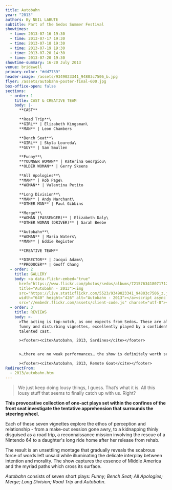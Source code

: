 ```yaml
---
title: Autobahn
year: "2013"
authors: By NEIL LABUTE
subtitle: Part of the Sedos Summer Festival
showtimes:
  - time: 2013-07-16 19:30
  - time: 2013-07-17 19:30
  - time: 2013-07-18 19:30
  - time: 2013-07-19 19:30
  - time: 2013-07-20 14:30
  - time: 2013-07-20 19:30
showtime-summary: 16-20 July 2013
venue: bridewell
primary-color: "#dd7739"
header-image: /assets/9349023341_94803c7506_b.jpg
flyer: /assets/autobahn-poster-final-600.jpg
box-office-open: false
sections:
  - order: 1
    title: CAST & CREATIVE TEAM
    body: |-
      **CAST**

      **Road Trip**\
      **GIRL** | Elizabeth Kingsman\
      **MAN** | Leon Chambers

      **Bench Seat**\
      **GIRL** | Skyla Loureda\
      **GUY** | Sam Smullen

      **Funny**\
      **YOUNGER WOMAN** | Katerina Georgiou\
      **OLDER WOMAN** | Gerry Skeens

      **All Apologies**\
      **MAN** | Rob Page\
      **WOMAN** | Valentina Petito

      **Long Division**\
      **MAN** | Andy Marchant\
      **OTHER MAN** | Paul Gibbins

      **Merge**\
      **WOMAN (PASSENGER)** | Elizabeth Daly\
      **OTHER WOMAN (DRIVER)** | Sarah Beebe

      **Autobahn**\
      **WOMAN** | Maria Waters\
      **MAN** | Eddie Register

      **CREATIVE TEAM**

      **DIRECTOR** | Jacqui Adams\
      **PRODUCER** | Geoff Chang
  - order: 2
    title: GALLERY
    body: <a data-flickr-embed="true"
      href="https://www.flickr.com/photos/sedos/albums/72157634180717125"
      title="Autobahn - 2013"><img
      src="https://live.staticflickr.com/5523/9349023341_94803c7506_z.jpg"
      width="640" height="426" alt="Autobahn - 2013"></a><script async
      src="//embedr.flickr.com/assets/client-code.js" charset="utf-8"></script>
  - order: 3
    title: REVIEWS
    body: >-
      >The acting is top-notch, as one expects from Sedos… These are alternately
      funny and disturbing vignettes, excellently played by a confident and
      talented cast.

      ><footer><cite>Autobahn, 2013, Sardines</cite></footer>


      >…there are no weak performances… the show is definitely worth seeing. Director Jacqui Adams has produced a show that will linger in people’s minds, and one [that] again confirms Sedos’ status as a company known for putting on provocative drama.

      ><footer><cite>Autobahn, 2013, Remote Goat</cite></footer>
RedirectFrom:
  - 2013/autobahn.htm
---
```

> We just keep doing lousy things, I guess. That’s what it is. All this lousy stuff that seems to finally catch up with us. Right?

**This provocative collection of one-act plays set within the confines of the front seat investigate the tentative apprehension that surrounds the steering wheel.**

Each of these seven vignettes explore the ethos of perception and relationship - from a make-out session gone awry, to a kidnapping thinly disguised as a road trip, a reconnaissance mission involving the rescue of a Nintendo 64 to a daughter's long ride home after her release from rehab.

The result is an unsettling montage that gradually reveals the scabrous force of words left unsaid while illuminating the delicate interplay between intention and morality. The show captures the essence of Middle America and the myriad paths which cross its surface.

*Autobahn* consists of seven short plays: *Funny; Bench Seat; All Apologies; Merge; Long Division; Road Trip* and *Autobahn.*
